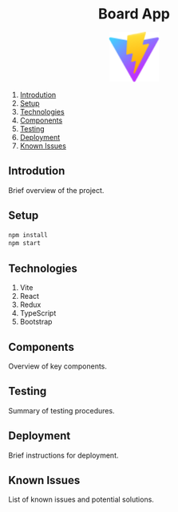 # <div align="center">Board App</div>

<div align="center">
  <img src="/public/vite.svg" alt="Vite" title="Vite" style="height: 100px;">
</div>

1. [Introdution](#introdution)
2. [Setup](#setup)
3. [Technologies](#technologies)
4. [Components](#components)
5. [Testing](#testing)
6. [Deployment](#deployment)
7. [Known Issues](#known-issues)

## Introdution

Brief overview of the project.

## Setup

```bash
npm install
npm start
```

## Technologies

1. Vite
2. React
3. Redux
4. TypeScript
5. Bootstrap

## Components

Overview of key components.

## Testing

Summary of testing procedures.

## Deployment

Brief instructions for deployment.

## Known Issues

List of known issues and potential solutions.
